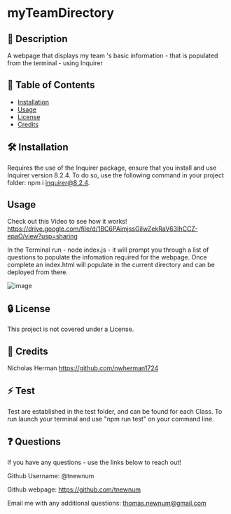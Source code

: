 # myTeamDirectory


## 📘 Description

A webpage that displays my team 's basic information - that is populated from the terminal - using Inquirer

## 📑 Table of Contents 

- [Installation](#installation)
- [Usage](#usage)
- [License](#license)
- [Credits](#credits)

## 🛠️ Installation 

Requires the use of the Inquirer package, ensure that you install and use Inquirer version 8.2.4. To do so, use the following command in your project folder: npm i inquirer@8.2.4.

## Usage

Check out this Video to see how it works! https://drive.google.com/file/d/1BC6PAimjssGiIwZekRaV63IhCCZ-epaO/view?usp=sharing

In the Terminal run - node index.js - it will prompt you through a list of questions to populate the infomation required for the webpage. Once complete an index.html will  populate in the current directory and  can be deployed from there.

![image](https://user-images.githubusercontent.com/117390778/217568197-2736cc3d-fc8a-440f-b1b7-ff6fe3ba0444.png)


## 🔒 License

This project is not covered under a License.

## 🤝 Credits

Nicholas Herman https://github.com/nwherman1724

## ⚡ Test

Test are established in the test folder, and can be found for each Class. To run launch your terminal and use "npm run test" on your command line.

## ❓ Questions

If you have any questions - use the links below to reach out!

Github Username: @tnewnum

Github webpage: https://github.com/tnewnum

Email me with any additional questions: thomas.newnum@gmail.com